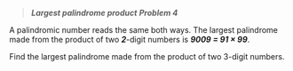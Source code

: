 >***Largest palindrome product***
***Problem 4***

A palindromic number reads the same both ways. The largest palindrome made from the product of two ***2***-digit numbers is ***9009 = 91 × 99***.

Find the largest palindrome made from the product of two 3-digit numbers.
